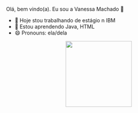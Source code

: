 Olá, bem vindo(a). Eu sou a Vanessa Machado 👋

- 🔭 Hoje stou trabalhando de estágio n IBM
- 🌱 Estou aprendendo Java, HTML
 - 😄 Pronouns: ela/dela 
<div align="center">
   <a href="https://github.com/nessamachado">
   <img height="180em" src="https://github-readme-stats.vercel.app/api?username=nessamachado&show_icons=true&theme=dracula&include_all_commits=true&count_private=true"/>
